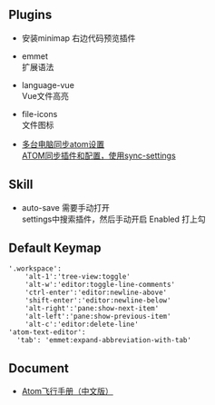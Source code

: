 ## Plugins
- 安装minimap 右边代码预览插件

- emmet  
扩展语法

- language-vue  
Vue文件高亮

- file-icons  
文件图标

- [多台电脑同步atom设置](https://atom.io/packages/sync-settings)  
[ATOM同步插件和配置，使用sync-settings](https://www.jianshu.com/p/bd006b349d03)


## Skill
- auto-save 需要手动打开   
settings中搜索插件，然后手动开启 Enabled 打上勾

## Default Keymap

    '.workspace':
        'alt-1':'tree-view:toggle'
        'alt-w':'editor:toggle-line-comments'
        'ctrl-enter':'editor:newline-above'
        'shift-enter':'editor:newline-below'
        'alt-right':'pane:show-next-item'
        'alt-left':'pane:show-previous-item'
        'alt-c':'editor:delete-line'
    'atom-text-editor':
      'tab': 'emmet:expand-abbreviation-with-tab'
      
## Document

- [Atom飞行手册（中文版）](https://wizardforcel.gitbooks.io/atom-flight-manual-zh-cn/content/)      